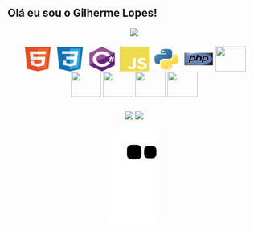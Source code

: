 ## Olá eu sou o Gilherme Lopes!
<div align="center">
  <img height="180em" src="https://github-readme-stats.vercel.app/api?username=guiilopes97&show_icons=true&theme=tokyonight&include_all_commits=true&count_private=true">
</div>

<div align="center" style="display: inline_block"><br>
  <img align="center" height="50" width="60" src="https://raw.githubusercontent.com/devicons/devicon/master/icons/html5/html5-original.svg">
  <img align="center" height="50" width="60" src="https://raw.githubusercontent.com/devicons/devicon/master/icons/css3/css3-original.svg">
  <img align="center" height="50" width="60" src="https://raw.githubusercontent.com/devicons/devicon/master/icons/csharp/csharp-original.svg">
  <img align="center" height="50" width="60" src="https://raw.githubusercontent.com/devicons/devicon/master/icons/javascript/javascript-plain.svg">  
  <img align="center" height="50" width="60" src="https://raw.githubusercontent.com/devicons/devicon/master/icons/python/python-original.svg"> 
  <img align="center" height="50" width="60" src="https://raw.githubusercontent.com/devicons/devicon/master/icons/php/php-original.svg">  
  <img align="center" height="50" width="60" src="https://cdn.jsdelivr.net/gh/devicons/devicon/icons/mysql/mysql-original-wordmark.svg" >
  <img align="center" height="50" width="60" src="https://cdn.jsdelivr.net/gh/devicons/devicon/icons/postgresql/postgresql-original-wordmark.svg" >
  <img align="center" height="50" width="60" src="https://cdn.jsdelivr.net/gh/devicons/devicon/icons/visualstudio/visualstudio-plain.svg" >
  <img align="center" height="50" width="60" src="https://cdn.jsdelivr.net/gh/devicons/devicon/icons/vscode/vscode-original.svg" >
  <img align="center" height="50" width="60" src="https://cdn.jsdelivr.net/gh/devicons/devicon/icons/bootstrap/bootstrap-original.svg" >
</div>
  
  ##
 
<div align="center"> 
  <a href="https://instagram.com/guiilopes97" target="_blank"><img src="https://img.shields.io/badge/-Instagram-%23E4405F?style=for-the-badge&logo=instagram&logoColor=white" target="_blank"></a>
  <a href="https://www.linkedin.com/in/guilherme-lopes-de-oliveira/" target="_blank"><img src="https://img.shields.io/badge/-LinkedIn-%230077B5?style=for-the-badge&logo=linkedin&logoColor=white" target="_blank"></a> 

![Snake animation](https://github.com/guiilopes97/guiilopes97/blob/output/github-contribution-grid-snake.svg)
</div>

